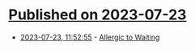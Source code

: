 # [Published on 2023-07-23](index.md)

* [2023-07-23, 11:52:55](https://lobste.rs/s/yrc59x/allergic_waiting) - [Allergic to Waiting](https://registerspill.thorstenball.com/p/allergic-to-waiting)
